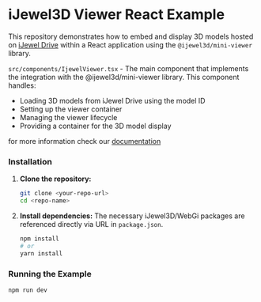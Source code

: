 # iJewel3D Viewer React Example

This repository demonstrates how to embed and display 3D models hosted on [iJewel Drive](https://drive.ijewel3d.com/) within a React application using the `@ijewel3d/mini-viewer` library.


`src/components/IjewelViewer.tsx` - The main component that implements the integration with the @ijewel3d/mini-viewer library. This component handles:
- Loading 3D models from iJewel Drive using the model ID
- Setting up the viewer container
- Managing the viewer lifecycle
- Providing a container for the 3D model display


for more information check our [documentation](https://developer.ijewel3d.com/)

### Installation

1.  **Clone the repository:**
    ```bash
    git clone <your-repo-url>
    cd <repo-name>
    ```

2.  **Install dependencies:**
    The necessary iJewel3D/WebGi packages are referenced directly via URL in `package.json`.
    ```bash
    npm install
    # or
    yarn install
    ```

### Running the Example

```bash
npm run dev
